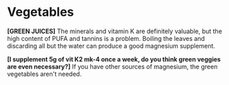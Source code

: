 # Vegetables

**[GREEN JUICES]**
The minerals and vitamin K are definitely valuable, but the high content of PUFA and tannins is a problem. Boiling the leaves and discarding all but the water can produce a good magnesium supplement.

**[I supplement 5g of vit K2 mk-4 once a week, do you think green veggies are even necessary?]**
If you have other sources of magnesium, the green vegetables aren't needed.

